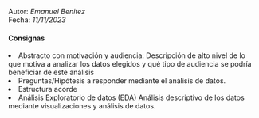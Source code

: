 Autor: <i>Emanuel Benitez</i><br>
Fecha: <i>11/11/2023</i>

#### <b>Consignas</b>

<li> Abstracto con motivación y audiencia: Descripción de alto nivel de lo que motiva a analizar los datos elegidos y qué tipo de audiencia se podría beneficiar de este análisis</li>

<li> Preguntas/Hipótesis a responder mediante el análisis de datos.</li>

<li> Estructura acorde </li>

<li> Análisis Exploratorio de datos (EDA) Análisis descriptivo de los datos mediante visualizaciones y análisis de datos.</li>
